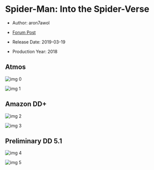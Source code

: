 # Spider-Man: Into the Spider-Verse

* Author: aron7awol

* [Forum Post](https://www.avsforum.com/threads/bass-eq-for-filtered-movies.2995212/post-57686214)

* Release Date: 2019-03-19
* Production Year: 2018

## Atmos

![img 0](https://i.imgur.com/ePppCdq.jpg)

![img 1](https://i.imgur.com/vXqwlL4.jpg)

## Amazon DD+

![img 2](https://i.imgur.com/nFd5w5i.jpg)

![img 3](https://i.imgur.com/ZyQQxSz.jpg)

## Preliminary DD 5.1

![img 4](https://i.imgur.com/TvDHl1R.jpg)

![img 5](https://i.imgur.com/PCgKuQS.jpg)


